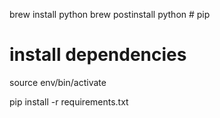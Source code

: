 
brew install python
brew postinstall python # pip

# install dependencies
source env/bin/activate

pip install -r requirements.txt

